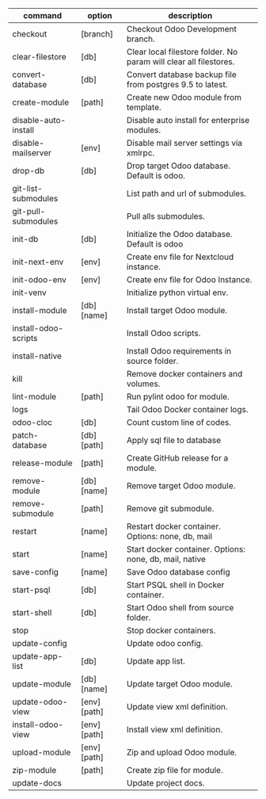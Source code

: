 | command              | option       | description                                                       |
| -------------------- | ------------ | ----------------------------------------------------------------- |
| checkout             | [branch]     | Checkout Odoo Development branch.                                 |
| clear-filestore      | [db]         | Clear local filestore folder. No param will clear all filestores. |
| convert-database     | [db]         | Convert database backup file from postgres 9.5 to latest.         |
| create-module        | [path]       | Create new Odoo module from template.                             |
| disable-auto-install |              | Disable auto install for enterprise modules.                      |
| disable-mailserver   | [env]        | Disable mail server settings via xmlrpc.                          |
| drop-db              | [db]         | Drop target Odoo database. Default is odoo.                       |
| git-list-submodules  |              | List path and url of submodules.                                  |
| git-pull-submodules  |              | Pull alls submodules.                                             |
| init-db              | [db]         | Initialize the Odoo database. Default is odoo                     |
| init-next-env        | [env]        | Create env file for Nextcloud instance.                           |
| init-odoo-env        | [env]        | Create env file for Odoo Instance.                                |
| init-venv            |              | Initialize python virtual env.                                    |
| install-module       | [db] [name]  | Install target Odoo module.                                       |
| install-odoo-scripts |              | Install Odoo scripts.                                             |
| install-native       |              | Install Odoo requirements in source folder.                       |
| kill                 |              | Remove docker containers and volumes.                             |
| lint-module          | [path]       | Run pylint odoo for module.                                       |
| logs                 |              | Tail Odoo Docker container logs.                                  |
| odoo-cloc            | [db]         | Count custom line of codes.                                       |
| patch-database       | [db] [path]  | Apply sql file to database                                        |
| release-module       | [path]       | Create GitHub release for a module.                               |
| remove-module        | [db] [name]  | Remove target Odoo module.                                        |
| remove-submodule     | [path]       | Remove git submodule.                                             |
| restart              | [name]       | Restart docker container. Options: none, db, mail                 |
| start                | [name]       | Start docker container. Options: none, db, mail, native           |
| save-config          | [name]       | Save Odoo database config                                         |
| start-psql           | [db]         | Start PSQL shell in Docker container.                             |
| start-shell          | [db]         | Start Odoo shell from source folder.                              |
| stop                 |              | Stop docker containers.                                           |
| update-config        |              | Update odoo config.                                               |
| update-app-list      | [db]         | Update app list.                                                  |
| update-module        | [db] [name]  | Update target Odoo module.                                        |
| update-odoo-view     | [env] [path] | Update view xml definition.                                       |
| install-odoo-view    | [env] [path] | Install view xml definition.                                      |
| upload-module        | [env] [path] | Zip and upload Odoo module.                                       |
| zip-module           | [path]       | Create zip file for module.                                       |
| update-docs          |              | Update project docs.                                              |
